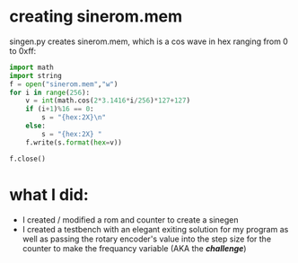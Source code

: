 # creating sinerom.mem
singen.py creates sinerom.mem, which is a cos wave in hex ranging from 0 to 0xff:
```python
import math
import string
f = open("sinerom.mem","w")
for i in range(256):
    v = int(math.cos(2*3.1416*i/256)*127+127)
    if (i+1)%16 == 0:
        s = "{hex:2X}\n"
    else:
        s = "{hex:2X} "
    f.write(s.format(hex=v))

f.close()
```

# what I did:
* I created / modified a rom and counter to create a sinegen
* I created a testbench with an elegant exiting solution for my program as well as passing the rotary encoder's value into the step size for the counter to make the frequancy variable (AKA the **_challenge_**)

